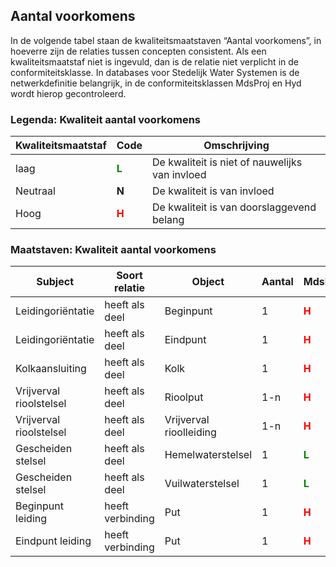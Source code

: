 ## Aantal voorkomens ##

In de volgende tabel staan de kwaliteitsmaatstaven “Aantal voorkomens”, in hoeverre zijn de relaties tussen concepten consistent. 
Als een kwaliteitsmaatstaf niet is ingevuld, dan is de relatie niet verplicht in de conformiteitsklasse.
In databases voor Stedelijk Water Systemen is de netwerkdefinitie belangrijk, in de conformiteitsklassen MdsProj en Hyd wordt hierop gecontroleerd.

### Legenda: Kwaliteit aantal voorkomens ###

Kwaliteitsmaatstaf | Code | Omschrijving
-------------------|------|-------------
laag               | <strong style="color:green">L</strong> | De kwaliteit is niet of nauwelijks van invloed
Neutraal           | **N**                              | De kwaliteit is van invloed
Hoog               | <strong style="color:red">H</strong>   | De kwaliteit is van doorslaggevend belang

### Maatstaven: Kwaliteit aantal voorkomens ###

Subject                 | Soort relatie    | Object                  | Aantal | MdsPlan | MdsProj | Hyd
------------------------|------------------|-------------------------|-----|----|----|----
Leidingoriëntatie       | heeft als deel   | Beginpunt               | 1      | <strong style="color:red">H</strong>   | <strong style="color:red">H</strong>   | <strong style="color:red">H</strong>
Leidingoriëntatie       | heeft als deel   | Eindpunt                | 1      | <strong style="color:red">H</strong>   | <strong style="color:red">H</strong>   | <strong style="color:red">H</strong>
Kolkaansluiting         | heeft als deel   | Kolk                    | 1      | <strong style="color:red">H</strong>   | <strong style="color:green">L</strong> |
Vrijverval rioolstelsel | heeft als deel   | Rioolput                | 1-n    | <strong style="color:red">H</strong>   | <strong style="color:green">L</strong> | **N**
Vrijverval rioolstelsel | heeft als deel   | Vrijverval rioolleiding | 1-n    | <strong style="color:red">H</strong>   | <strong style="color:green">L</strong> | **N**
Gescheiden stelsel      | heeft als deel   | Hemelwaterstelsel       | 1      | <strong style="color:green">L</strong> | <strong style="color:green">L</strong> | **N**
Gescheiden stelsel      | heeft als deel   | Vuilwaterstelsel        | 1      | <strong style="color:green">L</strong> | <strong style="color:green">L</strong> | **N**
Beginpunt leiding       | heeft verbinding | Put                     | 1      | <strong style="color:red">H</strong>   |                                        | <strong style="color:red">H</strong> 
Eindpunt leiding        | heeft verbinding | Put                     | 1      | <strong style="color:red">H</strong>   |                                        | <strong style="color:red">H</strong>
